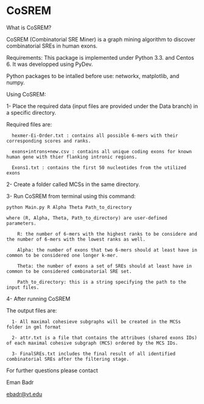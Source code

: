 # CoSREM

What is CoSREM?

CoSREM (Combinatorial SRE Miner) is a graph mining algorithm 
to discover combinatorial SREs in human exons. 

Requirements:
This package is implemented under Python 3.3. and Centos 6. It was developped using PyDev.

Python packages to be intalled before use: networkx, matplotlib, and numpy.

Using CoSREM:

1- Place the required data (input files are provided under the Data branch) in a specific directory.
   
   Required files are:
	  
	  hexmer-Ei-Order.txt : contains all possible 6-mers with their corresponding scores and ranks.
	  
	  exons+introns+new.csv : contains all unique coding exons for known human gene with thier flanking intronic regions.
	  
	  Exons1.txt : contains the first 50 nucleotides from the utilized exons

2- Create a folder called MCSs in the same directory.

3- Run CoSREM from terminal using this command:
   
   	python Main.py R Alpha Theta Path_to_directory
   
   	where (R, Alpha, Theta, Path_to_directory) are user-defined parameters.
   	
   		R: the number of 6-mers with the highest ranks to be considere and the number of 6-mers with the lowest ranks as well.
	 
	 	Alpha: the number of exons that two 6-mers should at least have in common to be considered one longer k-mer.
	 
	 	Theta: the number of exons a set of SREs should at least have in common to be considered combinatorial SRE set.   
	 
		Path_to_directory: this is a string specifying the path to the input files.

4- After running CoSREM
   
   The output files are:

	  1- All maximal cohesieve subgraphs will be created in the MCSs folder in gml format

	  2- attr.txt is a file that contains the attribues (shared exons IDs) of each maximal cohesive subgraph (MCS) ordered by the MCS IDs.
	  
	  3- FinalSREs.txt includes the final result of all identified combinatorial SREs after the filtering stage.   
 
For further questions please contact 

  Eman Badr  
  
  ebadr@vt.edu




